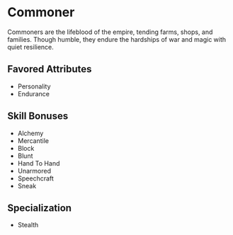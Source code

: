 # Commoner

Commoners are the lifeblood of the empire, tending farms, shops, and families. Though humble, they endure the hardships of war and magic with quiet resilience.  

## Favored Attributes
- Personality
- Endurance

## Skill Bonuses
- Alchemy
- Mercantile
- Block
- Blunt
- Hand To Hand
- Unarmored
- Speechcraft
- Sneak

## Specialization
- Stealth